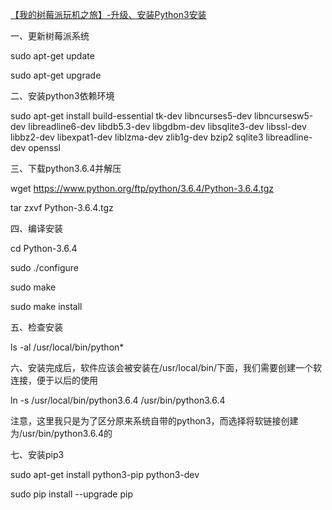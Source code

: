 [【我的树莓派玩机之旅】-升级、安装Python3安装](https://www.bilibili.com/read/cv1484170/)

一、更新树莓派系统

sudo  apt-get  update

sudo  apt-get  upgrade

二、安装python3依赖环境 

sudo apt-get install build-essential tk-dev libncurses5-dev libncursesw5-dev libreadline6-dev libdb5.3-dev libgdbm-dev libsqlite3-dev libssl-dev libbz2-dev libexpat1-dev liblzma-dev zlib1g-dev bzip2 sqlite3 libreadline-dev openssl

三、下载python3.6.4并解压

wget https://www.python.org/ftp/python/3.6.4/Python-3.6.4.tgz

tar zxvf Python-3.6.4.tgz

四、编译安装

cd Python-3.6.4

sudo ./configure

sudo make

sudo make install

五、检查安装

ls -al /usr/local/bin/python*

六、安装完成后，软件应该会被安装在/usr/local/bin/下面，我们需要创建一个软连接，便于以后的使用

ln -s /usr/local/bin/python3.6.4 /usr/bin/python3.6.4

注意，这里我只是为了区分原来系统自带的python3，而选择将软链接创建为/usr/bin/python3.6.4的

七、安装pip3

sudo apt-get install python3-pip python3-dev

sudo pip install --upgrade pip